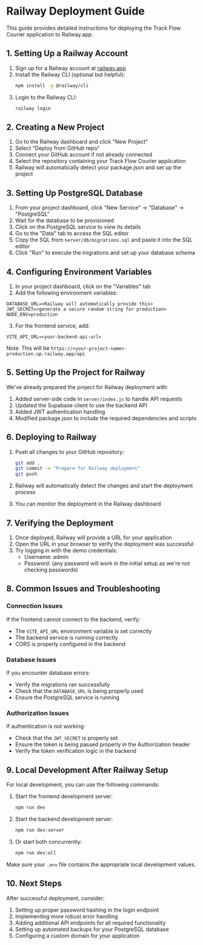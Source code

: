 # Railway Deployment Guide

This guide provides detailed instructions for deploying the Track Flow Courier application to Railway.app.

## 1. Setting Up a Railway Account

1. Sign up for a Railway account at [railway.app](https://railway.app/)
2. Install the Railway CLI (optional but helpful):
   ```bash
   npm install -g @railway/cli
   ```
3. Login to the Railway CLI:
   ```bash
   railway login
   ```

## 2. Creating a New Project

1. Go to the Railway dashboard and click "New Project"
2. Select "Deploy from GitHub repo"
3. Connect your GitHub account if not already connected
4. Select the repository containing your Track Flow Courier application
5. Railway will automatically detect your package.json and set up the project

## 3. Setting Up PostgreSQL Database

1. From your project dashboard, click "New Service" → "Database" → "PostgreSQL"
2. Wait for the database to be provisioned
3. Click on the PostgreSQL service to view its details
4. Go to the "Data" tab to access the SQL editor
5. Copy the SQL from `server/db/migrations.sql` and paste it into the SQL editor
6. Click "Run" to execute the migrations and set up your database schema

## 4. Configuring Environment Variables

1. In your project dashboard, click on the "Variables" tab
2. Add the following environment variables:

```
DATABASE_URL=<Railway will automatically provide this>
JWT_SECRET=<generate a secure random string for production>
NODE_ENV=production
```

3. For the frontend service, add:
```
VITE_API_URL=<your-backend-api-url>
```
   Note: This will be `https://<your-project-name>-production.up.railway.app/api`

## 5. Setting Up the Project for Railway

We've already prepared the project for Railway deployment with:

1. Added server-side code in `server/index.js` to handle API requests
2. Updated the Supabase client to use the backend API
3. Added JWT authentication handling
4. Modified package.json to include the required dependencies and scripts

## 6. Deploying to Railway

1. Push all changes to your GitHub repository:
   ```bash
   git add .
   git commit -m "Prepare for Railway deployment"
   git push
   ```

2. Railway will automatically detect the changes and start the deployment process
3. You can monitor the deployment in the Railway dashboard

## 7. Verifying the Deployment

1. Once deployed, Railway will provide a URL for your application
2. Open the URL in your browser to verify the deployment was successful
3. Try logging in with the demo credentials:
   - Username: admin
   - Password: (any password will work in the initial setup as we're not checking passwords)

## 8. Common Issues and Troubleshooting

### Connection Issues
If the frontend cannot connect to the backend, verify:
- The `VITE_API_URL` environment variable is set correctly
- The backend service is running correctly
- CORS is properly configured in the backend

### Database Issues
If you encounter database errors:
- Verify the migrations ran successfully
- Check that the `DATABASE_URL` is being properly used
- Ensure the PostgreSQL service is running

### Authorization Issues
If authentication is not working:
- Check that the `JWT_SECRET` is properly set
- Ensure the token is being passed properly in the Authorization header
- Verify the token verification logic in the backend

## 9. Local Development After Railway Setup

For local development, you can use the following commands:

1. Start the frontend development server:
   ```bash
   npm run dev
   ```

2. Start the backend development server:
   ```bash
   npm run dev:server
   ```

3. Or start both concurrently:
   ```bash
   npm run dev:all
   ```

Make sure your `.env` file contains the appropriate local development values.

## 10. Next Steps

After successful deployment, consider:

1. Setting up proper password hashing in the login endpoint
2. Implementing more robust error handling
3. Adding additional API endpoints for all required functionality
4. Setting up automated backups for your PostgreSQL database
5. Configuring a custom domain for your application
